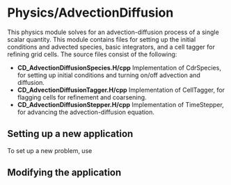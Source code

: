 # Physics/AdvectionDiffusion
This physics module solves for an advection-diffusion process of a single scalar quantity. This module contains files for setting up the initial conditions
and advected species, basic integrators, and a cell tagger for refining grid cells. The source files consist of the following:

* **CD_AdvectionDiffusionSpecies.H/cpp** Implementation of CdrSpecies, for setting up initial conditions and turning on/off advection and diffusion.
* **CD_AdvectionDiffusionTagger.H/cpp**  Implementation of CellTagger, for flagging cells for refinement and coarsening.
* **CD_AdvectionDiffusionStepper.H/cpp** Implementation of TimeStepper, for advancing the advection-diffusion equation. 

## Setting up a new application
To set up a new problem, use

## Modifying the application
